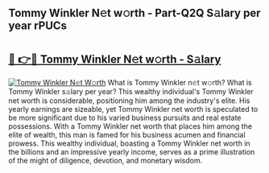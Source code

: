 ## Tommy Winkler N𝚎t w𝚘rth - Part-Q2Q S𝚊lary per year rPUCs

# <h2><a href="http://gc0cc79.nevu.top/?p=Tommy+Winkler">🔗 👉🔴 Tommy Winkler N𝚎t w𝚘rth - S𝚊lary</a></h2>

[![Tommy Winkler N𝚎t W𝚘rth](https://i.imgur.com/Oavwk0R.jpeg)](http://gc0cc79.nevu.top/?p=Tommy+Winkler)
What is Tommy Winkler n𝚎t w𝚘rth? What is Tommy Winkler s𝚊lary per year?
This wealthy individual's Tommy Winkler net worth is considerable, positioning him among the industry's elite. His yearly earnings are sizeable, yet Tommy Winkler net worth is speculated to be more significant due to his varied business pursuits and real estate possessions. With a Tommy Winkler net worth that places him among the elite of wealth, this man is famed for his business acumen and financial prowess. This wealthy individual, boasting a Tommy Winkler net worth in the billions and an impressive yearly income, serves as a prime illustration of the might of diligence, devotion, and monetary wisdom.
